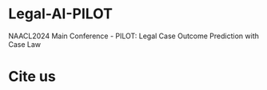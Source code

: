 # Legal-AI-PILOT
NAACL2024 Main Conference - PILOT: Legal Case Outcome Prediction with Case Law







# Cite us
```
```
